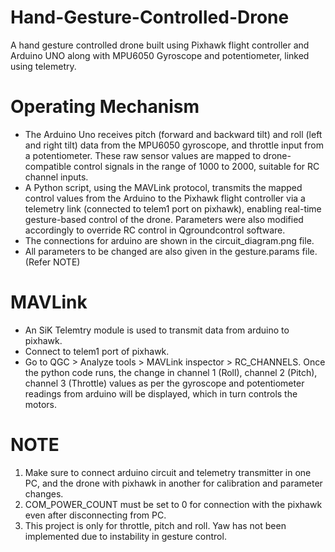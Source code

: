 # Hand-Gesture-Controlled-Drone
A hand gesture controlled drone built using Pixhawk flight controller and Arduino UNO along with MPU6050 Gyroscope and potentiometer, linked using telemetry.

# Operating Mechanism
- The Arduino Uno receives pitch (forward and backward tilt) and roll (left and right tilt) data from the MPU6050 gyroscope, and throttle input from a potentiometer. These raw sensor values are mapped to drone-compatible control signals in the range of 1000 to 2000, suitable for RC channel inputs.
- A Python script, using the MAVLink protocol, transmits the mapped control values from the Arduino to the Pixhawk flight controller via a telemetry link (connected to telem1 port on pixhawk), enabling real-time gesture-based control of the drone. Parameters were also modified accordingly to override RC control in Qgroundcontrol software.
- The connections for arduino are shown in the circuit_diagram.png file.
- All parameters to be changed are also given in the gesture.params file. (Refer NOTE)

# MAVLink
- An SiK Telemtry module is used to transmit data from arduino to pixhawk.
- Connect to telem1 port of pixhawk.
- Go to QGC > Analyze tools > MAVLink inspector > RC_CHANNELS. Once the python code runs, the change in channel 1 (Roll), channel 2 (Pitch), channel 3 (Throttle) values as per the gyroscope and potentiometer readings from arduino will be displayed, which in turn controls the motors.

# NOTE
1. Make sure to connect arduino circuit and telemetry transmitter in one PC, and the drone with pixhawk in another for calibration and parameter changes.
2. COM_POWER_COUNT must be set to 0 for connection with the pixhawk even after disconnecting from PC.
3. This project is only for throttle, pitch and roll. Yaw has not been implemented due to instability in gesture control.
